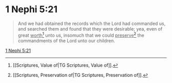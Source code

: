 # 1 Nephi 5:21

> And we had obtained the records which the Lord had commanded us, and searched them and found that they were desirable; yea, even of great <u>worth</u>[^a] unto us, insomuch that we could <u>preserve</u>[^b] the commandments of the Lord unto our children.

[1 Nephi 5:21](https://www.churchofjesuschrist.org/study/scriptures/bofm/1-ne/5?lang=eng&id=p21#p21)


[^a]: [[Scriptures, Value of|TG Scriptures, Value of]].  
[^b]: [[Scriptures, Preservation of|TG Scriptures, Preservation of]].  

